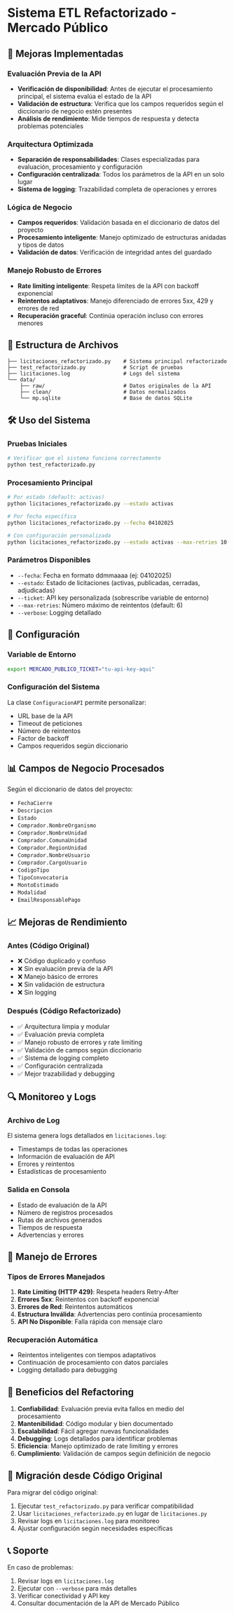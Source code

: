 # Sistema ETL Refactorizado - Mercado Público

## 🚀 Mejoras Implementadas

### Evaluación Previa de la API
- **Verificación de disponibilidad**: Antes de ejecutar el procesamiento principal, el sistema evalúa el estado de la API
- **Validación de estructura**: Verifica que los campos requeridos según el diccionario de negocio estén presentes
- **Análisis de rendimiento**: Mide tiempos de respuesta y detecta problemas potenciales

### Arquitectura Optimizada
- **Separación de responsabilidades**: Clases especializadas para evaluación, procesamiento y configuración
- **Configuración centralizada**: Todos los parámetros de la API en un solo lugar
- **Sistema de logging**: Trazabilidad completa de operaciones y errores

### Lógica de Negocio
- **Campos requeridos**: Validación basada en el diccionario de datos del proyecto
- **Procesamiento inteligente**: Manejo optimizado de estructuras anidadas y tipos de datos
- **Validación de datos**: Verificación de integridad antes del guardado

### Manejo Robusto de Errores
- **Rate limiting inteligente**: Respeta límites de la API con backoff exponencial
- **Reintentos adaptativos**: Manejo diferenciado de errores 5xx, 429 y errores de red
- **Recuperación graceful**: Continúa operación incluso con errores menores

## 📁 Estructura de Archivos

```
├── licitaciones_refactorizado.py    # Sistema principal refactorizado
├── test_refactorizado.py            # Script de pruebas
├── licitaciones.log                 # Logs del sistema
└── data/
    ├── raw/                         # Datos originales de la API
    ├── clean/                       # Datos normalizados
    └── mp.sqlite                    # Base de datos SQLite
```

## 🛠️ Uso del Sistema

### Pruebas Iniciales
```bash
# Verificar que el sistema funciona correctamente
python test_refactorizado.py
```

### Procesamiento Principal
```bash
# Por estado (default: activas)
python licitaciones_refactorizado.py --estado activas

# Por fecha específica
python licitaciones_refactorizado.py --fecha 04102025

# Con configuración personalizada
python licitaciones_refactorizado.py --estado activas --max-retries 10 --verbose
```

### Parámetros Disponibles
- `--fecha`: Fecha en formato ddmmaaaa (ej: 04102025)
- `--estado`: Estado de licitaciones (activas, publicadas, cerradas, adjudicadas)
- `--ticket`: API key personalizada (sobrescribe variable de entorno)
- `--max-retries`: Número máximo de reintentos (default: 6)
- `--verbose`: Logging detallado

## 🔧 Configuración

### Variable de Entorno
```bash
export MERCADO_PUBLICO_TICKET="tu-api-key-aqui"
```

### Configuración del Sistema
La clase `ConfiguracionAPI` permite personalizar:
- URL base de la API
- Timeout de peticiones
- Número de reintentos
- Factor de backoff
- Campos requeridos según diccionario

## 📊 Campos de Negocio Procesados

Según el diccionario de datos del proyecto:
- `FechaCierre`
- `Descripcion`
- `Estado`
- `Comprador.NombreOrganismo`
- `Comprador.NombreUnidad`
- `Comprador.ComunaUnidad`
- `Comprador.RegionUnidad`
- `Comprador.NombreUsuario`
- `Comprador.CargoUsuario`
- `CodigoTipo`
- `TipoConvocatoria`
- `MontoEstimado`
- `Modalidad`
- `EmailResponsablePago`

## 📈 Mejoras de Rendimiento

### Antes (Código Original)
- ❌ Código duplicado y confuso
- ❌ Sin evaluación previa de la API
- ❌ Manejo básico de errores
- ❌ Sin validación de estructura
- ❌ Sin logging

### Después (Código Refactorizado)
- ✅ Arquitectura limpia y modular
- ✅ Evaluación previa completa
- ✅ Manejo robusto de errores y rate limiting
- ✅ Validación de campos según diccionario
- ✅ Sistema de logging completo
- ✅ Configuración centralizada
- ✅ Mejor trazabilidad y debugging

## 🔍 Monitoreo y Logs

### Archivo de Log
El sistema genera logs detallados en `licitaciones.log`:
- Timestamps de todas las operaciones
- Información de evaluación de API
- Errores y reintentos
- Estadísticas de procesamiento

### Salida en Consola
- Estado de evaluación de la API
- Número de registros procesados
- Rutas de archivos generados
- Tiempos de respuesta
- Advertencias y errores

## 🚨 Manejo de Errores

### Tipos de Errores Manejados
1. **Rate Limiting (HTTP 429)**: Respeta headers Retry-After
2. **Errores 5xx**: Reintentos con backoff exponencial
3. **Errores de Red**: Reintentos automáticos
4. **Estructura Inválida**: Advertencias pero continúa procesamiento
5. **API No Disponible**: Falla rápida con mensaje claro

### Recuperación Automática
- Reintentos inteligentes con tiempos adaptativos
- Continuación de procesamiento con datos parciales
- Logging detallado para debugging

## 🎯 Beneficios del Refactoring

1. **Confiabilidad**: Evaluación previa evita fallos en medio del procesamiento
2. **Mantenibilidad**: Código modular y bien documentado
3. **Escalabilidad**: Fácil agregar nuevas funcionalidades
4. **Debugging**: Logs detallados para identificar problemas
5. **Eficiencia**: Manejo optimizado de rate limiting y errores
6. **Cumplimiento**: Validación de campos según definición de negocio

## 🔄 Migración desde Código Original

Para migrar del código original:
1. Ejecutar `test_refactorizado.py` para verificar compatibilidad
2. Usar `licitaciones_refactorizado.py` en lugar de `licitaciones.py`
3. Revisar logs en `licitaciones.log` para monitoreo
4. Ajustar configuración según necesidades específicas

## 📞 Soporte

En caso de problemas:
1. Revisar logs en `licitaciones.log`
2. Ejecutar con `--verbose` para más detalles
3. Verificar conectividad y API key
4. Consultar documentación de la API de Mercado Público
